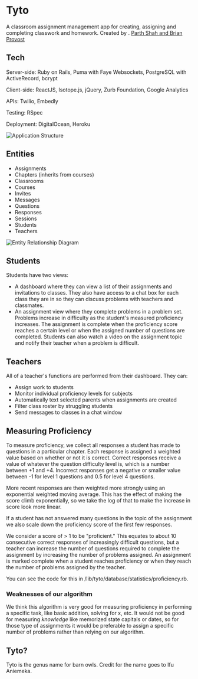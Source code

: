 Tyto
====

A classroom assignment management app for creating, assigning and completing classwork and homework. Created by . [Parth Shah and Brian Provost](https://recruit.makersquare.com/?v=bprovost5+pshah5)

Tech
----
Server-side: Ruby on Rails, Puma with Faye Websockets, PostgreSQL with ActiveRecord, bcrypt

Client-side: ReactJS, Isotope.js, jQuery, Zurb Foundation, Google Analytics

APIs: Twilio, Embedly

Testing: RSpec

Deployment: DigitalOcean, Heroku

![Application Structure](https://raw.github.com/bmprovost/tyto/master/rails_server/app/assets/images/application.png "Application Structure")

Entities
--------
* Assignments
* Chapters (inherits from courses)
* Classrooms
* Courses
* Invites
* Messages
* Questions
* Responses
* Sessions
* Students
* Teachers

![Entity Relationship Diagram](https://raw.github.com/bmprovost/tyto/master/rails_server/app/assets/images/entities.png "Entity Relationship Diagram")

Students
--------
Students have two views:
* A dashboard where they can view a list of their assignments and invitations to classes. They also have access to a chat box for each class they are in so they can discuss problems with teachers and classmates.
* An assignment view where they complete problems in a problem set. Problems increase in difficulty as the student's measured proficiency increases. The assignment is complete when the proficiency score reaches a certain level or when the assigned number of questions are completed. Students can also watch a video on the assignment topic and notify their teacher when a problem is difficult.

Teachers
--------
All of a teacher's functions are performed from their dashboard. They can:
* Assign work to students
* Monitor individual proficiency levels for subjects
* Automatically text selected parents when assignments are created
* Filter class roster by struggling students
* Send messages to classes in a chat window

Measuring Proficiency
---------------------
To measure proficiency, we collect all responses a student has made to questions in a particular chapter. Each response is assigned a weighted value based on whether or not it is correct. Correct responses receive a value of whatever the question difficulty level is, which is a number between +1 and +4. Incorrect responses get a negative or smaller value between -1 for level 1 questions and 0.5 for level 4 questions.

More recent responses are then weighted more strongly using an exponential weighted moving average. This has the effect of making the score climb exponentially, so we take the log of that to make the increase in score look more linear.

If a student has not answered many questions in the topic of the assignment we also scale down the proficiency score of the first few responses.

We consider a score of > 1 to be "proficient." This equates to about 10 consecutive correct responses of increasingly difficult questions, but a teacher can increase the number of questions required to complete the assignment by increasing the number of problems assigned. An assignment is marked complete when a student reaches proficiency or when they reach the number of problems assigned by the teacher.

You can see the code for this in /lib/tyto/database/statistics/proficiency.rb.

### Weaknesses of our algorithm
We think this algorithm is very good for measuring proficiency in performing a specific task, like basic addition, solving for x, etc. It would not be good for measuring *knowledge* like memorized state capitals or dates, so for those type of assignments it would be preferable to assign a specific number of problems rather than relying on our algorithm.

Tyto?
-----
Tyto is the genus name for barn owls. Credit for the name goes to Ifu Aniemeka.
